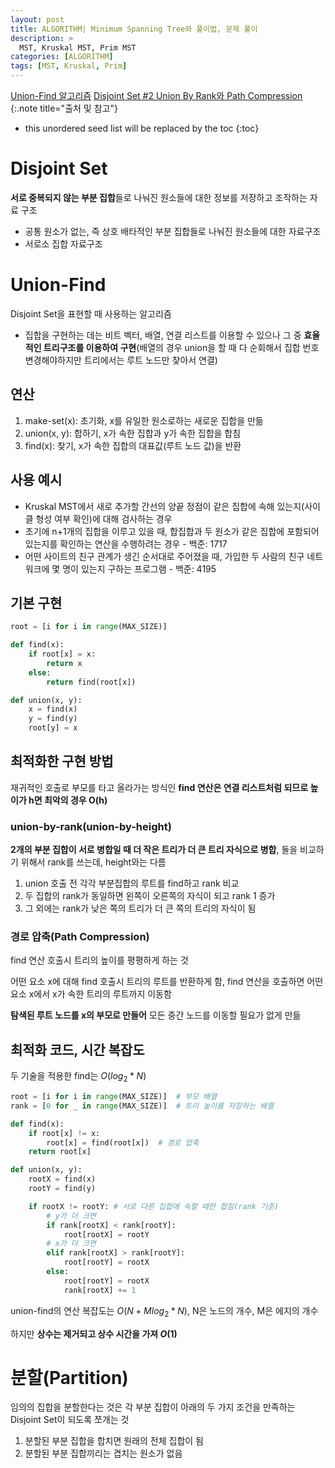 ```yaml
---
layout: post
title: ALGORITHM| Minimum Spanning Tree와 풀이법, 문제 풀이
description: > 
  MST, Kruskal MST, Prim MST
categories: [ALGORITHM]
tags: [MST, Kruskal, Prim]
---
```

[Union-Find 알고리즘](https://gmlwjd9405.github.io/2018/08/31/algorithm-union-find.html)
[Disjoint Set #2 Union By Rank와 Path Compression](https://yonghwankim-dev.tistory.com/236)
{:.note title="출처 및 참고"}

* this unordered seed list will be replaced by the toc
{:toc}

# Disjoint Set
**서로 중복되지 않는 부분 집합**들로 나눠진 원소들에 대한 정보를 저장하고 조작하는 자료 구조

- 공통 원소가 없는, 즉 상호 배타적인 부분 집합들로 나눠진 원소들에 대한 자료구조
- 서로소 집합 자료구조

# Union-Find
Disjoint Set을 표현할 때 사용하는 알고리즘
- 집합을 구현하는 데는 비트 벡터, 배열, 연결 리스트를 이용할 수 있으나 그 중 **효율적인 트리구조를 이용하여 구현**(배열의 경우 union을 할 때 다 순회해서 집합 번호 변경해야하지만 트리에서는 루트 노드만 찾아서 연결)

## 연산
1. make-set(x): 초기화, x를 유일한 원소로하는 새로운 집합을 만듦
2. union(x, y): 합하기, x가 속한 집합과 y가 속한 집합을 합침
3. find(x): 찾기, x가 속한 집합의 대표값(루트 노드 값)을 반환

## 사용 예시
- Kruskal MST에서 새로 추가할 간선의 양끝 정점이 같은 집합에 속해 있는지(사이클 형성 여부 확인)에 대해 검사하는 경우
- 초기에 n+1개의 집합을 이루고 있을 때, 합집합과 두 원소가 같은 집합에 포함되어 있는지를 확인하는 연산을 수행하려는 경우 - 백준: 1717
- 어떤 사이트의 친구 관계가 생긴 순서대로 주어졌을 때, 가입한 두 사람의 친구 네트워크에 몇 명이 있는지 구하는 프로그램 - 백준: 4195

## 기본 구현
```python
root = [i for i in range(MAX_SIZE)]

def find(x):
    if root[x] = x:
        return x
    else:
        return find(root[x])

def union(x, y):
    x = find(x)
    y = find(y)
    root[y] = x
```

## 최적화한 구현 방법
재귀적인 호출로 부모를 타고 올라가는 방식인 **find 연산은 연결 리스트처럼 되므로 높이가 h면 최악의 경우 O(h)**

### union-by-rank(union-by-height)
**2개의 부분 집합이 서로 병합일 때 더 작은 트리가 더 큰 트리 자식으로 병합**, 둘을 비교하기 위해서 rank를 쓰는데, height와는 다름

1. union 호출 전 각각 부분집합의 루트를 find하고 rank 비교
2. 두 집합의 rank가 동일하면 왼쪽이 오른쪽의 자식이 되고 rank 1 증가
3. 그 외에는 rank가 낮은 쪽의 트리가 더 큰 쪽의 트리의 자식이 됨

### 경로 압축(Path Compression)
find 연산 호출시 트리의 높이를 평평하게 하는 것

어떤 요소 x에 대해 find 호출시 트리의 루트를 반환하게 함, find 연산을 호출하면 어떤 요소 x에서 x가 속한 트리의 루트까지 이동함

**탐색된 루트 노드를 x의 부모로 만들어** 모든 중간 노드를 이동할 필요가 없게 만듦

## 최적화 코드, 시간 복잡도
두 기술을 적용한 find는 $O(log_2*N)$

```python
root = [i for i in range(MAX_SIZE)]  # 부모 배열
rank = [0 for _ in range(MAX_SIZE)]  # 트리 높이를 저장하는 배열

def find(x):
    if root[x] != x:
        root[x] = find(root[x])  # 경로 압축
    return root[x]

def union(x, y):
    rootX = find(x)
    rootY = find(y)

    if rootX != rootY: # 서로 다른 집합에 속할 때만 합침(rank 기준)
        # y가 더 크면
        if rank[rootX] < rank[rootY]: 
            root[rootX] = rootY
        # x가 더 크면
        elif rank[rootX] > rank[rootY]:
            root[rootY] = rootX
        else:
            root[rootY] = rootX
            rank[rootX] += 1
```

union-find의 연산 복잡도는 $O(N+Mlog_2*N)$, N은 노드의 개수, M은 에지의 개수

하지만 **상수는 제거되고 상수 시간을 가져 $O(1)$**

# 분할(Partition)
임의의 집합을 분할한다는 것은 각 부분 집합이 아래의 두 가지 조건을 만족하는 Disjoint Set이 되도록 쪼개는 것

1. 분할된 부분 집합을 합치면 원래의 전체 집합이 됨
2. 분할된 부분 집합끼리는 겹치는 원소가 없음